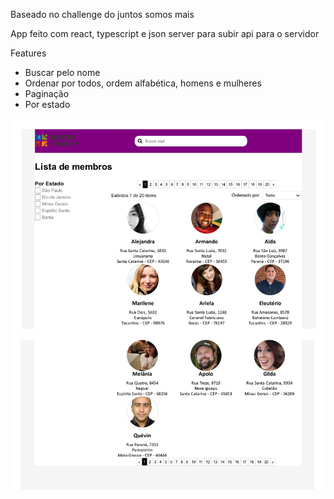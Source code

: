 Baseado no challenge do juntos somos mais<br>

App feito com react, typescript e json server para subir api para o servidor<br>

Features

<ul>
  <li>Buscar pelo nome</li>
  <li>Ordenar por todos, ordem alfabética, homens e mulheres</li>
  <li>Paginação</li>
  <li>Por estado</li>
  </ul>

<img src="layout.jpg"/>
